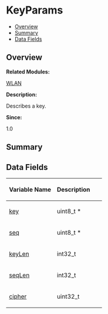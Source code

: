 # KeyParams<a name="EN-US_TOPIC_0000001054718133"></a>

-   [Overview](#section119960243165632)
-   [Summary](#section1355468807165632)
-   [Data Fields](#pub-attribs)

## **Overview**<a name="section119960243165632"></a>

**Related Modules:**

[WLAN](wlan.md)

**Description:**

Describes a key. 

**Since:**

1.0

## **Summary**<a name="section1355468807165632"></a>

## Data Fields<a name="pub-attribs"></a>

<a name="table832232974165632"></a>
<table><thead align="left"><tr id="row1171862604165632"><th class="cellrowborder" valign="top" width="50%" id="mcps1.1.3.1.1"><p id="p1222942875165632"><a name="p1222942875165632"></a><a name="p1222942875165632"></a>Variable Name</p>
</th>
<th class="cellrowborder" valign="top" width="50%" id="mcps1.1.3.1.2"><p id="p963691672165632"><a name="p963691672165632"></a><a name="p963691672165632"></a>Description</p>
</th>
</tr>
</thead>
<tbody><tr id="row1637557506165632"><td class="cellrowborder" valign="top" width="50%" headers="mcps1.1.3.1.1 "><p id="p1625929413165632"><a name="p1625929413165632"></a><a name="p1625929413165632"></a><a href="wlan.md#ga0c19dd081453de295f3095c2cf7aced4">key</a></p>
</td>
<td class="cellrowborder" valign="top" width="50%" headers="mcps1.1.3.1.2 "><p id="p31013924165632"><a name="p31013924165632"></a><a name="p31013924165632"></a>uint8_t * </p>
</td>
</tr>
<tr id="row1708044712165632"><td class="cellrowborder" valign="top" width="50%" headers="mcps1.1.3.1.1 "><p id="p1579245489165632"><a name="p1579245489165632"></a><a name="p1579245489165632"></a><a href="wlan.md#ga00bfccb54d7fc37bc2ddbf9ebf3937bb">seq</a></p>
</td>
<td class="cellrowborder" valign="top" width="50%" headers="mcps1.1.3.1.2 "><p id="p624304445165632"><a name="p624304445165632"></a><a name="p624304445165632"></a>uint8_t * </p>
</td>
</tr>
<tr id="row671515907165632"><td class="cellrowborder" valign="top" width="50%" headers="mcps1.1.3.1.1 "><p id="p1009793740165632"><a name="p1009793740165632"></a><a name="p1009793740165632"></a><a href="wlan.md#gae913f805139a4111b98617ab8e678528">keyLen</a></p>
</td>
<td class="cellrowborder" valign="top" width="50%" headers="mcps1.1.3.1.2 "><p id="p952148081165632"><a name="p952148081165632"></a><a name="p952148081165632"></a>int32_t </p>
</td>
</tr>
<tr id="row831039446165632"><td class="cellrowborder" valign="top" width="50%" headers="mcps1.1.3.1.1 "><p id="p1372721731165632"><a name="p1372721731165632"></a><a name="p1372721731165632"></a><a href="wlan.md#ga6b1bb1722c1205c1b560c01c58d35018">seqLen</a></p>
</td>
<td class="cellrowborder" valign="top" width="50%" headers="mcps1.1.3.1.2 "><p id="p1199485803165632"><a name="p1199485803165632"></a><a name="p1199485803165632"></a>int32_t </p>
</td>
</tr>
<tr id="row648710647165632"><td class="cellrowborder" valign="top" width="50%" headers="mcps1.1.3.1.1 "><p id="p1840560546165632"><a name="p1840560546165632"></a><a name="p1840560546165632"></a><a href="wlan.md#ga2efb1151fccead84c0d4257717760936">cipher</a></p>
</td>
<td class="cellrowborder" valign="top" width="50%" headers="mcps1.1.3.1.2 "><p id="p786580904165632"><a name="p786580904165632"></a><a name="p786580904165632"></a>uint32_t </p>
</td>
</tr>
</tbody>
</table>

